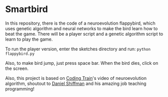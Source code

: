 # Smartbird

In this repository, there is the code of a neuroevolution flappybird, which uses genetic algorithm and 
neural networks to make the bird learn how to beat the game. There will be a player script and a genetic algorithm script
to learn to play the game.


To run the player version, enter the sketches directory and run:
 ` python flappybird.py `

Also, to make bird jump, just press space bar. When the bird dies, click on the screen.

Also, this project is based on [Coding Train](https://www.youtube.com/watch?v=c6y21FkaUqw)'s video of neuroevolution algorithm, shoutout to [Daniel Shiffman](https://github.com/CodingTrain) and his amazing job teaching programming!
